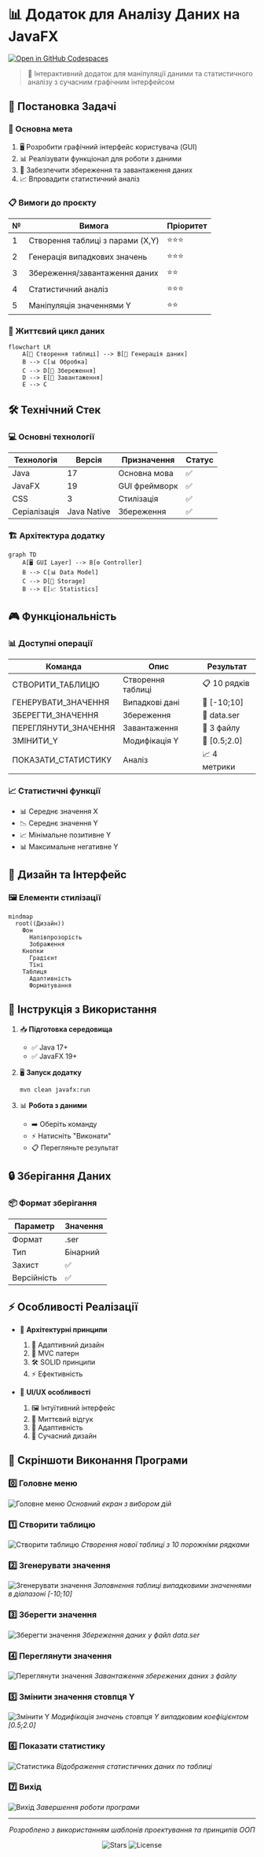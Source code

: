 
# 📊 Додаток для Аналізу Даних на JavaFX
[![Open in GitHub Codespaces](https://github.com/codespaces/badge.svg)](https://github.com/codespaces/new?hide_repo_select=true&ref=task-7-javaFX-table-application-(11.03.25)&repo=941975572)

> 🎯 Інтерактивний додаток для маніпуляції даними та статистичного аналізу з сучасним графічним інтерфейсом

## 📝 Постановка Задачі

### 🎯 Основна мета
1. 🖥️ Розробити графічний інтерфейс користувача (GUI)
2. 📊 Реалізувати функціонал для роботи з даними
3. 💾 Забезпечити збереження та завантаження даних
4. 📈 Впровадити статистичний аналіз

### 📋 Вимоги до проєкту
| № | Вимога | Пріоритет |
|---|---------|-----------|
| 1 | Створення таблиці з парами (X,Y) | ⭐⭐⭐ |
| 2 | Генерація випадкових значень | ⭐⭐⭐ |
| 3 | Збереження/завантаження даних | ⭐⭐ |
| 4 | Статистичний аналіз | ⭐⭐⭐ |
| 5 | Маніпуляція значеннями Y | ⭐⭐ |

### 🔄 Життєвий цикл даних
```mermaid
flowchart LR
    A[📝 Створення таблиці] --> B[🎲 Генерація даних]
    B --> C[📊 Обробка]
    C --> D[💾 Збереження]
    D --> E[📂 Завантаження]
    E --> C
```

## 🛠️ Технічний Стек

### 💻 Основні технології
| Технологія | Версія | Призначення | Статус |
|------------|---------|-------------|---------|
| Java | 17 | Основна мова | ✅ |
| JavaFX | 19 | GUI фреймворк | ✅ |
| CSS | 3 | Стилізація | ✅ |
| Серіалізація | Java Native | Збереження | ✅ |

### 🏗️ Архітектура додатку
```mermaid
graph TD
    A[🖥️ GUI Layer] --> B[⚙️ Controller]
    B --> C[📊 Data Model]
    C --> D[💾 Storage]
    B --> E[📈 Statistics]
```

## 🎮 Функціональність

### 📊 Доступні операції
| Команда | Опис | Результат |
|---------|------|-----------|
| СТВОРИТИ_ТАБЛИЦЮ | Створення таблиці | 📋 10 рядків |
| ГЕНЕРУВАТИ_ЗНАЧЕННЯ | Випадкові дані | 🎲 [-10;10] |
| ЗБЕРЕГТИ_ЗНАЧЕННЯ | Збереження | 💾 data.ser |
| ПЕРЕГЛЯНУТИ_ЗНАЧЕННЯ | Завантаження | 📂 З файлу |
| ЗМІНИТИ_Y | Модифікація Y | 🔄 [0.5;2.0] |
| ПОКАЗАТИ_СТАТИСТИКУ | Аналіз | 📈 4 метрики |

### 📈 Статистичні функції
- 📊 Середнє значення X
- 📉 Середнє значення Y
- 📈 Мінімальне позитивне Y
- 📊 Максимальне негативне Y

## 🎨 Дизайн та Інтерфейс

### 🖼️ Елементи стилізації
```mermaid
mindmap
  root((Дизайн))
    Фон
      Напівпрозорість
      Зображення
    Кнопки
      Градієнт
      Тіні
    Таблиця
      Адаптивність
      Форматування
```

## 🚀 Інструкція з Використання

1. 📥 **Підготовка середовища**
   - ✅ Java 17+
   - ✅ JavaFX 19+

2. 🖥️ **Запуск додатку**
   ```bash
   mvn clean javafx:run
   ```

3. 📊 **Робота з даними**
   - ➡️ Оберіть команду
   - ⚡ Натисніть "Виконати"
   - 📋 Перегляньте результат

## 🔒 Зберігання Даних

### 📦 Формат зберігання
| Параметр | Значення |
|----------|----------|
| Формат | .ser |
| Тип | Бінарний |
| Захист | ✅ |
| Версійність | ✅ |

## ⚡ Особливості Реалізації

- 🎯 **Архітектурні принципи**
  1. 📱 Адаптивний дизайн
  2. 🔄 MVC патерн
  3. 🛠️ SOLID принципи
  4. ⚡ Ефективність

- 🎨 **UI/UX особливості**
  1. 🖼️ Інтуїтивний інтерфейс
  2. 🎯 Миттєвий відгук
  3. 📱 Адаптивність
  4. 🎨 Сучасний дизайн

## 📸 Скріншоти Виконання Програми

### 0️⃣ Головне меню
![Головне меню](https://github.com/TeslenkoPavlo/oop-practice-teslenko/blob/task-7-javaFX-table-application-(11.03.25)/img/photo1.png?raw=true)
*Основний екран з вибором дій*

### 1️⃣ Створити таблицю
![Створити таблицю](https://github.com/TeslenkoPavlo/oop-practice-teslenko/blob/task-7-javaFX-table-application-(11.03.25)/img/photo2.png?raw=true)
*Створення нової таблиці з 10 порожніми рядками*

### 2️⃣ Згенерувати значення
![Згенерувати значення](https://github.com/TeslenkoPavlo/oop-practice-teslenko/blob/task-7-javaFX-table-application-(11.03.25)/img/photo3.png?raw=true)
*Заповнення таблиці випадковими значеннями в діапазоні [-10;10]*

### 3️⃣ Зберегти значення
![Зберегти значення](https://github.com/TeslenkoPavlo/oop-practice-teslenko/blob/task-7-javaFX-table-application-(11.03.25)/img/photo4.png?raw=true)
*Збереження даних у файл data.ser*

### 4️⃣ Переглянути значення
![Переглянути значення](https://github.com/TeslenkoPavlo/oop-practice-teslenko/blob/task-7-javaFX-table-application-(11.03.25)/img/photo5.png?raw=true)
*Завантаження збережених даних з файлу*

### 5️⃣ Змінити значення стовпця Y
![Змінити Y](https://github.com/TeslenkoPavlo/oop-practice-teslenko/blob/task-7-javaFX-table-application-(11.03.25)/img/photo6.png?raw=true)
*Модифікація значень стовпця Y випадковим коефіцієнтом [0.5;2.0]*

### 6️⃣ Показати статистику
![Статистика](https://github.com/TeslenkoPavlo/oop-practice-teslenko/blob/task-7-javaFX-table-application-(11.03.25)/img/photo7.png?raw=true)
*Відображення статистичних даних по таблиці*

### 7️⃣ Вихід
![Вихід](https://github.com/TeslenkoPavlo/oop-practice-teslenko/blob/task-7-javaFX-table-application-(11.03.25)/img/photo8.png?raw=true)
*Завершення роботи програми*

---

<div align="center">
  
  *Розроблено з використанням шаблонів проектування та принципів ООП*
  
  ![Stars](https://img.shields.io/badge/⭐⭐⭐⭐⭐-5%20з%205-yellow?style=flat-square)
  ![License](https://img.shields.io/badge/Ліцензія-MIT-blue?style=flat-square)
  
</div>
